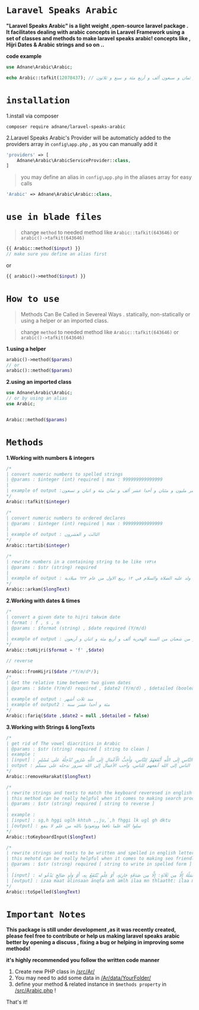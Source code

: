 # ```Laravel Speaks Arabic```

**"Laravel Speaks Arabic" is a light weight ,open-source laravel package . It facilitates dealing with arabic concepts in Laravel Framework using a set of classes and methods to make laravel speaks arabic! concepts like , Hijri Dates & Arabic strings and so on ..**

**code example**

```php 
use Adnane\Arabic\Arabic;

echo Arabic::tafkit(12078437); // اثنا عشر مليون و ثمان و سبعون ألف و أربع مئة و سبع و ثلاثون

```
# ```installation```

1.install via composer 
```
composer require adnane/laravel-speaks-arabic
```

2.Laravel Speaks Arabic's Provider will be automaticly added to the providers array in ```config\app.php``` , as you can manually add it 

```php 
'providers' => [ 
    Adnane\Arabic\ArabicServiceProvider::class,
]
```

> you may define an alias in ```config\app.php``` in the aliases array for easy calls
```php 
'Arabic' => Adnane\Arabic\Arabic::class,
```

# ```use in blade files```
> change ```method``` to needed method like ```Arabic::tafkit(643646)``` or ```arabic()->tafkit(643646)```

```php 
{{ Arabic::method($input) }}
// make sure you define an alias first
```
or
```php 
{{ arabic()->method($input) }}
```
 
# ```How to use``` 
>Methods Can Be Called in Severeal Ways . statically, non-statically or using a helper or an imported class.

> change ```method``` to needed method like ```Arabic::tafkit(643646)``` or ```arabic()->tafkit(643646)```

**1.using a helper**
```php 
arabic()->method($params)
// or
arabic()::method($params)
```
**2.using an imported class**
```php 
use Adnane\Arabic\Arabic;
// or by using an alias 
use Arabic;


Arabic::method($params)
```


# ```Methods```
**1.Working with numbers & integers**
```php 
/* 
| convert numeric numbers to spelled strings 
| @params : $integer (int) required | max : 999999999999999
|
| example of output :خمس عشر مليون و مئتان و أحدا عشر ألف و ثمان مئة و اثنان و تسعون
*/
Arabic::tafkit($integer)

/* 
| convert numeric numbers to ordered declares
| @params : $integer (int) required | max : 999999999999999
|
| example of output : الثالث و العشرون
*/
Arabic::tartib($integer)

/* 
| rewrite numbers in a containing string to be like ۱٧۳۱۸
| @params : $str (string) required
| 
| example of output : ولد عليه الصلاة والسلام في ۱۲ ربيع الاول من عام ٦۲۲ ميلادية
*/
Arabic::arkam($longText) 

```

**2.Working with dates & times**

```php 
/* 
| convert a given date to hijri takwim date 
| format : f , s , n 
| @params : $format (string) , $date required (Y/m/d) 
|
| example of output : الحادي عشر من شعبان من السنة الهجرية ألف و أربع مئة و اثنان و أربعون
*/
Arabic::toHijri($format = 'f' ,$date)

// reverse 

Arabic::fromHijri($date /*Y/m/d*/);
/* 
| Get the relative time between two given dates 
| @params : $date (Y/m/d) required , $date2 (Y/m/d) , $detailed (boolean) 
| 
| example of output : منذ ثلاث أشهر 
| example of output2 : مئة و أحدا عشر سنة 
*/
Arabic::fariq($date ,$date2 = null ,$detailed = false)

```
**3.Working with Strings & longTexts**

```php 
/* 
| get rid of The vowel diacritics in Arabic  
| @params : $str (string) required [ string to clean ]
| example :
| [input] : أَحَبُّ النَّاسِ إِلَى اللَّهِ أَنْفَعَهُمْ لِلنَّاسِ، وَأَحَبُّ الْأَعْمَالِ إِلَى اللَّهِ سُرُورٍ تُدْخِلُهُ عَلَى مُسْلِمٍ،
| output : أحب الناس إلى الله أنفعهم للناس، وأحب الأعمال إلى الله سرور تدخله على مسلم 
*/
Arabic::removeHarakat($longText)

/* 
| rewrite strings and texts to match the keyboard reveresed in english 
| this method can be really helpful when it comes to making search procces better 
| @params : $str (string) required [ string to reverse ]
| 
| example :
| [input] : sg,h hggi uglh khtuh ,,ju,`,h fhggi lk ugl gh dktu
| [output] : سلوا الله علما نافعا ووتعوذوا بالله من علم لا ينفع
*/
Arabic::toKeyboardInput($longText)

/* 
| rewrite strings and texts to be written and spelled in english letters 
| this mehotd can be really helpful when it comes to making seo friendly url's or arabic slugs 
| @params : $str (string) required [ string to write in spelled form ]
| 
| [input] : إِذَا مَاتَ الإنْسَانُ انْقَطَعَ عنْه عَمَلُهُ إِلَّا مِن ثَلَاثَةٍ: إِلَّا مِن صَدَقَةٍ جَارِيَةٍ، أَوْ عِلْمٍ يُنْتَفَعُ بِهِ، أَوْ وَلَدٍ صَالِحٍ يَدْعُو له
| [output] : izaa maat ālinsaan ānqta anh amlh ilaa mn thlaatht: ilaa mn sdqt jaariit، āoo alm yntfa bh، āoo wld saalh ydaoo lh
*/
Arabic::toSpelled($longText)

```

# ```Important Notes```
**This package is still under development ,as it was recently created, please feel free to contribute or help us making laravel speaks arabic better by opening a discuss , fixing a bug or helping in improving some methods!**

**it's highly recommended you follow the written code manner**
1. Create new PHP class in [/src/Ar/](/ar/)
2. You may need to add some data in [/Ar/data/YourFolder/](/Ar/data/YourFolder/) 
2. define your method & related instance in ```$methods property``` in [/src/Arabic.php](/src/Arabic.php) !

That's it!
